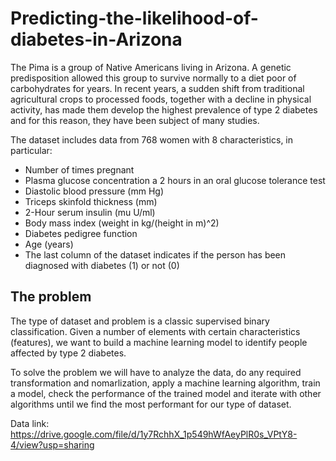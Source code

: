 # Predicting-the-likelihood-of-diabetes-in-Arizona

The Pima is a group of Native Americans living in Arizona. A genetic predisposition allowed this group to survive normally to a diet poor of carbohydrates for years. In recent years, a sudden shift from traditional agricultural crops to processed foods, together with a decline in physical activity, has made them develop the highest prevalence of type 2 diabetes and for this reason, they have been subject of many studies.

The dataset includes data from 768 women with 8 characteristics, in particular:

- Number of times pregnant
- Plasma glucose concentration a 2 hours in an oral glucose tolerance test
- Diastolic blood pressure (mm Hg)
- Triceps skinfold thickness (mm)
- 2-Hour serum insulin (mu U/ml)
- Body mass index (weight in kg/(height in m)^2)
- Diabetes pedigree function
- Age (years)
- The last column of the dataset indicates if the person has been diagnosed with diabetes (1) or not (0)

## The problem
The type of dataset and problem is a classic supervised binary classification. Given a number of elements with certain characteristics (features), we want to build a machine learning model to identify people affected by type 2 diabetes.

To solve the problem we will have to analyze the data, do any required transformation and nomarlization, apply a machine learning algorithm, train a model, check the performance of the trained model and iterate with other algorithms until we find the most performant for our type of dataset.

Data link: https://drive.google.com/file/d/1y7RchhX_1p549hWfAeyPlR0s_VPtY8-4/view?usp=sharing
